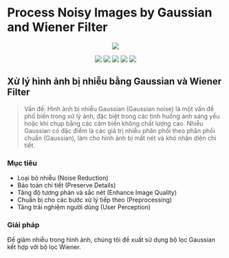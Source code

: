 # Process Noisy Images by Gaussian and Wiener Filter
<p align="center">
<a href="https://www.mathworks.com/products/matlab.html" target="_blank"><img src="https://img.shields.io/badge/download-matlab-yellow"></a>
</p>
<p align="center">
<a href="https://twitter.com/12dtan" target="_blank"><img src="https://img.shields.io/twitter/follow/12dtan.svg?style=social&label=Follow"></a>
<a href="https://fb.com/duytan.hh" target="_blank"><img src="https://img.shields.io/badge/Facebook%20-%20%230866FF"></a>
<a href="https://t.me/duytan2003" target="_blank"><img src="https://img.shields.io/badge/Telegram%20-%20%2333CCFF"></a>
<a href="https://www.linkedin.com/in/l%C3%AA-tr%E1%BA%A7n-duy-t%C3%A2n-81112a23a/" target="_blank"><img src="https://img.shields.io/badge/Linkedin%20-%20%2300CCFF"></a>
<a href="https://instagram/duytan.hh" target="_blank"><img src="https://img.shields.io/badge/Instagram%20-%20%23FF9900"></a>
</p>

## Xử lý hình ảnh bị nhiễu bằng Gaussian và Wiener Filter
> Vấn đề: Hình ảnh bị nhiễu Gaussian (Gaussian noise) là một vấn đề phổ biến trong xử lý ảnh, đặc biệt trong các tình huống ánh sáng yếu hoặc khi chụp bằng các cảm biến không chất lượng cao. Nhiễu Gaussian có đặc điểm là các giá trị nhiễu phân phối theo phân phối chuẩn (Gaussian), làm cho hình ảnh bị mất nét và khó nhận diện chi tiết.

### Mục tiêu
- Loại bỏ nhiễu (Noise Reduction)
- Bảo toàn chi tiết (Preserve Details)
- Tăng độ tương phản và sắc nét (Enhance Image Quality)
- Chuẩn bị cho các bước xử lý tiếp theo (Preprocessing)
- Tăng trải nghiệm người dùng (User Perception)

### Giải pháp
Để giảm nhiễu trong hình ảnh, chúng tôi đề xuất sử dụng bộ lọc Gaussian kết hợp với bộ lọc Wiener.


